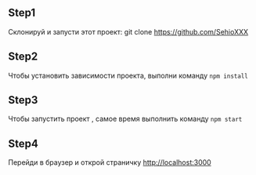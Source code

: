 ## Step1
Склонируй и запусти этот проект: git clone https://github.com/SehioXXX
## Step2
Чтобы установить зависимости проекта, выполни команду `npm install`
## Step3
Чтобы запустить проект , самое время выполнить  команду `npm start`
## Step4
Перейди в браузер и открой страничку [http://localhost:3000](http://localhost:3000)
